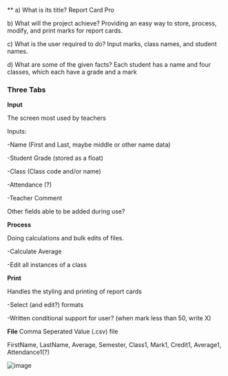 **
 a) What is its title?
 Report Card Pro
 
 b) What will the project achieve?
Providing an easy way to store, process, modify, and print marks for report cards.

c) What is the user required to do?
Input marks, class names, and student names.

d) What are some of the given facts?
Each student has a name and four classes, which each have a grade and a mark

### Three Tabs


**Input**

The screen most used by teachers


Inputs:

-Name (First and Last, maybe middle or other name data)

-Student Grade (stored as a float)

-Class (Class code and/or name)

-Attendance (?)

-Teacher Comment


Other fields able to be added during use?


**Process**

Doing calculations and bulk edits of files.


-Calculate Average

-Edit all instances of a class


**Print**

Handles the styling and printing of report cards


-Select (and edit?) formats

-Written conditional support for user? (when mark less than 50, write X)

**File**
Comma Seperated Value (.csv) file

FirstName, 
LastName, 
Average, 
Semester, 
Class1, 
Mark1, 
Credit1,
Average1, 
Attendance1(?)

![image](https://user-images.githubusercontent.com/106386185/170998110-5ff3b5ec-bcdb-43bc-937d-3804c8e392f0.png)

